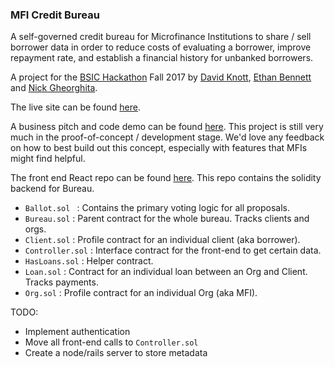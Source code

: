 ### MFI Credit Bureau

A self-governed credit bureau for Microfinance Institutions to share / sell borrower data in order to reduce costs of evaluating a borrower, improve repayment rate, and establish a financial history for unbanked borrowers. 

A project for the [BSIC Hackathon](https://www.blockchainforsocialimpact.com/hackathon/) Fall 2017 by [David Knott](https://github.com/davidknott), [Ethan Bennett](https://github.com/ethanbennett) and [Nick Gheorghita](https://github.com/njgheorghita). 

The live site can be found [here](http://blockchain-credit-bureau.herokuapp.com/).

A business pitch and code demo can be found [here](https://youtu.be/GId1luAYIK0). This project is still very much in the proof-of-concept / development stage. We'd love any feedback on how to best build out this concept, especially with features that MFIs might find helpful.

The front end React repo can be found [here](https://github.com/ethanbennett/credit-bureau-client).
This repo contains the solidity backend for Bureau. 
- `Ballot.sol ` : Contains the primary voting logic for all proposals.
- `Bureau.sol` : Parent contract for the whole bureau. Tracks clients and orgs.
- `Client.sol` : Profile contract for an individual client (aka borrower).
- `Controller.sol` : Interface contract for the front-end to get certain data.
- `HasLoans.sol` : Helper contract.
- `Loan.sol` : Contract for an individual loan between an Org and Client. Tracks payments.
- `Org.sol` : Profile contract for an individual Org (aka MFI).

TODO:
- Implement authentication
- Move all front-end calls to `Controller.sol`
- Create a node/rails server to store metadata
